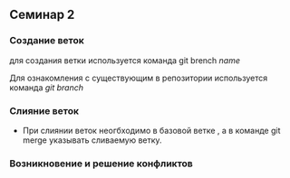 ## Семинар 2

### Создание веток

для создания ветки используется команда git brench _name_


Для ознакомления с существующим в репозитории используется команда *git branch*

### Слияние веток

* При слиянии веток неогбходимо в базовой ветке , а в команде git merge указывать сливаемую ветку.

### Возникновение и решение конфликтов
